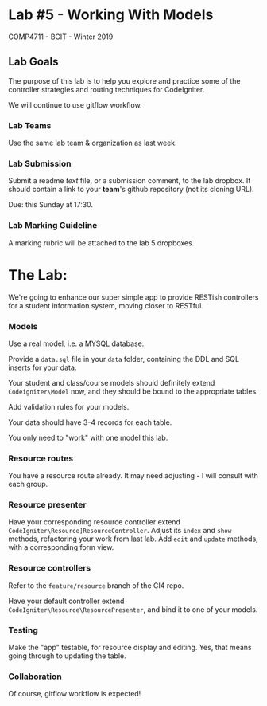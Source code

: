 # Lab #5 - Working With Models
COMP4711 - BCIT - Winter 2019

## Lab Goals

The purpose of this lab is to help you explore and practice some of the controller 
strategies and routing techniques for CodeIgniter. 

We will continue to use gitflow workflow.

### Lab Teams

Use the same lab team & organization as last week.

### Lab Submission

Submit a readme *text* file, or a submission comment, to the lab dropbox. 
It should contain a link to your **team**'s github repository
(not its cloning URL). 

Due: this Sunday at 17:30.

### Lab Marking Guideline

A marking rubric will be attached to the lab 5 dropboxes.

# The Lab:

We're going to enhance our super simple app to provide RESTish
controllers for a student information system, moving closer
to RESTful.

### Models

Use a real model, i.e. a MYSQL database.

Provide a `data.sql` file in your `data` folder,
containing the DDL and SQL inserts for your data.

Your student and class/course models should definitely extend `Codeigniter\Model` now,
and they should be bound to the appropriate tables.

Add validation rules for your models.

Your data should have 3-4 records for each table.

You only need to "work" with one model this lab.

### Resource routes

You have a resource route already. It may need adjusting - I will consult with each group.

### Resource presenter

Have your corresponding resource controller extend `CodeIgniter\Resource]ResourceController`.
Adjust its `index` and `show` methods, refactoring your work from last lab.
Add `edit` and `update` methods, with a corresponding form view.

### Resource controllers

Refer to the `feature/resource` branch of the CI4 repo.

Have your default controller extend `CodeIgniter\Resource\ResourcePresenter`,
and bind it to one of your models.

### Testing

Make the "app" testable, for resource display and editing. Yes, that means going through to updating the table.



### Collaboration

Of course, gitflow workflow is expected!
